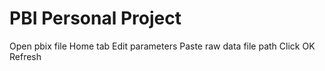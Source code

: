 # PBI Personal Project

Open pbix file
Home tab
Edit parameters
Paste raw data file path
Click OK
Refresh
